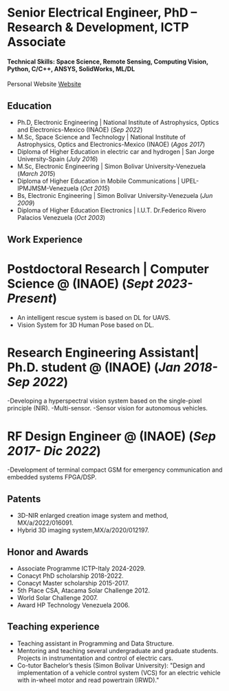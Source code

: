 # Senior Electrical Engineer, PhD – Research & Development, ICTP Associate

#### Technical Skills: Space Science, Remote Sensing, Computing Vision, Python, C/C++, ANSYS, SolidWorks, ML/DL

Personal Website [Website](https://www.1px-vision.com/)

## Education
- Ph.D, Electronic Engineering | National Institute of Astrophysics, Optics and Electronics-Mexico (INAOE) (_Sep 2022_)
- M.Sc, Space Science and Technology | National Institute of Astrophysics, Optics and Electronics-Mexico (INAOE) (_Agos 2017_)
- Diploma of Higher Education in electric car and hydrogen | San Jorge University-Spain (_July 2016_)
- M.Sc, Electronic Engineering  | Simon Bolivar University-Venezuela (_March 2015_)
- Diploma of Higher Education in Mobile Communications | UPEL-IPMJMSM-Venezuela (_Oct 2015_)
- Bs, Electronic Engineering  | Simon Bolivar University-Venezuela (_Jun 2009_)
- Diploma of Higher Education Electronics | I.U.T. Dr.Federico Rivero Palacios Venezuela (_Oct 2003_)

## Work Experience
# **Postdoctoral Research | Computer Science @ (INAOE) (_Sept 2023- Present_)**

- An intelligent rescue system is based on DL for UAVS.
- Vision System for 3D Human Pose based on DL.

# **Research Engineering Assistant| Ph.D. student  @ (INAOE) (_Jan 2018- Sep 2022_)**

-Developing a hyperspectral vision system based on the single-pixel principle (NIR).
-Multi-sensor.
-Sensor vision for autonomous vehicles.

# **RF Design Engineer @ (INAOE) (_Sep 2017- Dic 2022_)**

-Development of terminal compact GSM for emergency communication and embedded systems FPGA/DSP.

## Patents
- 3D-NIR enlarged creation image system and method, MX/a/2022/016091.
- Hybrid 3D imaging system,MX/a/2020/012197.

## Honor and Awards
- Associate Programme ICTP-Italy 2024-2029.
- Conacyt PhD scholarship 2018-2022.
- Conacyt Master scholarship 2015-2017.
- 5th Place CSA, Atacama Solar Challenge 2012.
- World Solar Challenge 2007.
- Award HP Technology Venezuela 2006.

## Teaching experience
- Teaching assistant in Programming and Data Structure.
- Mentoring and teaching several undergraduate and graduate students. Projects in instrumentation and control of electric cars.
- Co-tutor Bachelor’s thesis (Simon Bolivar University): "Design and implementation of a vehicle control system (VCS) for an electric vehicle with in-wheel motor and read powertrain (IRWD)."
